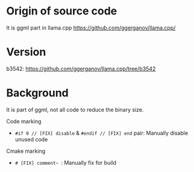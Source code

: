 # Origin of source code

It is ggml part in llama.cpp https://github.com/ggerganov/llama.cpp/

# Version

b3542: https://github.com/ggerganov/llama.cpp/tree/b3542

# Background

It is part of ggml, not all code to reduce the binary size.

Code marking

- `#if 0 // [FIX] disable` & `#endif // [FIX] end` pair: Manually disable unused code

Cmake marking
- `# [FIX] comment~ `: Manually fix for build
